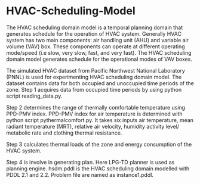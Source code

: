 # HVAC-Scheduling-Model
The HVAC scheduling domain model is a temporal planning domain that generates schedule for the operation of HVAC system. Generally HVAC system has two main components: air handling unit (AHU) and variable air volume (VAV) box. These components can operate at different operating mode/speed (i.e slow, very slow, fast, and very fast). The HVAC scheduling domain model generates schedule for the operational modes of VAV boxes.

The simulated HVAC dataset from Pacific Northwest National Laboratory (PNNL) is used for experimenting HVAC scheduling domain model. The dataset contains data for both occupied and unoccupied time periods of the zone. Step 1 acquires data from occupied time periods by using python script reading_data.py.
 
Step 2 determines the range of thermally comfortable temperature using PPD-PMV index. PPD-PMV index for air temperature is determined with python script pythermalcomfort.py. It takes six inputs air temperature, mean radiant temperature (MRT), relative air velocity, humidity activity level/ metabolic rate and clothing thermal resistance. 

Step 3 calculates thermal loads of the zone and energy consumption of the HVAC system.

Step 4 is involve in generating plan. Here LPG-TD planner is used as planning engine. hsdm.pddl is the HVAC scheduling domain modelled with PDDL 2.1 and 2.2. Problem file are named as instance1.pddl.   
